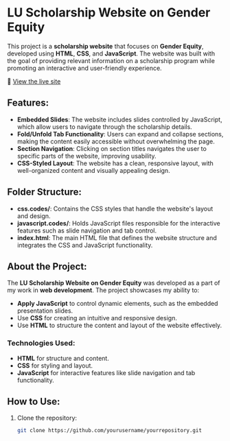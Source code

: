 # LU Scholarship Website on Gender Equity

This project is a **scholarship website** that focuses on **Gender Equity**, developed using **HTML**, **CSS**, and **JavaScript**. The website was built with the goal of providing relevant information on a scholarship program while promoting an interactive and user-friendly experience.

🔗 [View the live site](https://aprotsenko24.github.io)

## Features:
- **Embedded Slides**: The website includes slides controlled by JavaScript, which allow users to navigate through the scholarship details.
- **Fold/Unfold Tab Functionality**: Users can expand and collapse sections, making the content easily accessible without overwhelming the page.
- **Section Navigation**: Clicking on section titles navigates the user to specific parts of the website, improving usability.
- **CSS-Styled Layout**: The website has a clean, responsive layout, with well-organized content and visually appealing design.

## Folder Structure:
- **css.codes/**: Contains the CSS styles that handle the website's layout and design.
- **javascript.codes/**: Holds JavaScript files responsible for the interactive features such as slide navigation and tab control.
- **index.html**: The main HTML file that defines the website structure and integrates the CSS and JavaScript functionality.

## About the Project:

The **LU Scholarship Website on Gender Equity** was developed as a part of my work in **web development**. The project showcases my ability to:
- **Apply JavaScript** to control dynamic elements, such as the embedded presentation slides.
- Use **CSS** for creating an intuitive and responsive design.
- Use **HTML** to structure the content and layout of the website effectively.

### Technologies Used:
- **HTML** for structure and content.
- **CSS** for styling and layout.
- **JavaScript** for interactive features like slide navigation and tab functionality.

## How to Use:
1. Clone the repository:
   ```bash
   git clone https://github.com/yourusername/yourrepository.git

